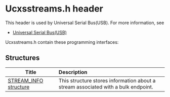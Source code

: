 # Ucxsstreams.h header


This header is used by Universal Serial Bus(USB). For more information, see
- [Universal Serial Bus(USB)](../_usbref/index.md)

Ucxsstreams.h contain these programming interfaces:


## Structures

| Title   | Description   |
| ---- |:---- |
| [STREAM_INFO structure](ns-ucxsstreams--stream-info.md) | This structure stores information about a stream associated with a bulk endpoint. |
